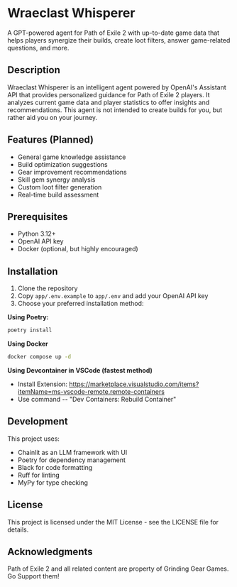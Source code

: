 # Wraeclast Whisperer

A GPT-powered agent for Path of Exile 2 with up-to-date game data that helps players synergize their builds, create loot filters, answer game-related questions, and more.

## Description

Wraeclast Whisperer is an intelligent agent powered by OpenAI's Assistant API that provides personalized guidance for Path of Exile 2 players. It analyzes current game data and player statistics to offer insights and recommendations. This agent is not intended to create builds for you, but rather aid you on your journey. 

## Features (Planned)

- General game knowledge assistance
- Build optimization suggestions
- Gear improvement recommendations  
- Skill gem synergy analysis
- Custom loot filter generation
- Real-time build assessment

## Prerequisites

- Python 3.12+
- OpenAI API key
- Docker (optional, but highly encouraged)

## Installation

1. Clone the repository
2. Copy `app/.env.example` to `app/.env` and add your OpenAI API key
3. Choose your preferred installation method:

**Using Poetry:**
```sh
poetry install
```

**Using Docker** 
```sh
docker compose up -d
```

**Using Devcontainer in VSCode (fastest method)** 

- Install Extension: https://marketplace.visualstudio.com/items?itemName=ms-vscode-remote.remote-containers
- Use command -- "Dev Containers: Rebuild Container" 

## Development

This project uses:

- Chainlit as an LLM framework with UI
- Poetry for dependency management
- Black for code formatting
- Ruff for linting
- MyPy for type checking

## License

This project is licensed under the MIT License - see the LICENSE file for details.

## Acknowledgments

Path of Exile 2 and all related content are property of Grinding Gear Games. Go Support them!
